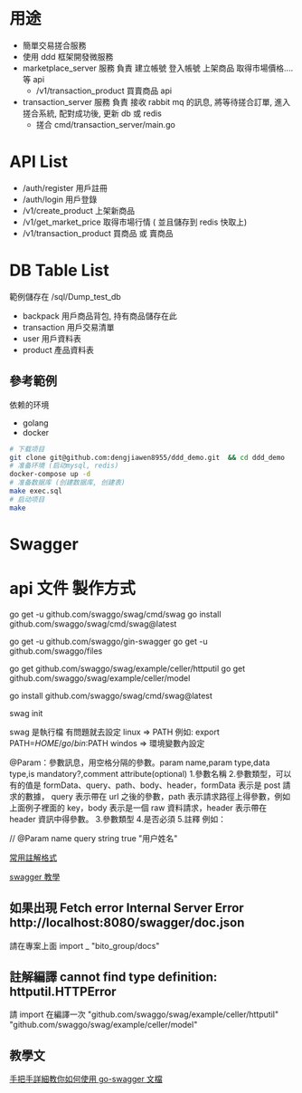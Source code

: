 # 用途

- 簡單交易搓合服務
- 使用 ddd 框架開發微服務
- marketplace_server 服務 負責 建立帳號 登入帳號 上架商品 取得市場價格.... 等 api
  - /v1/transaction_product 買賣商品 api
- transaction_server 服務 負責 接收 rabbit mq 的訊息, 將等待搓合訂單, 進入搓合系統, 配對成功後, 更新 db 或 redis
  - 搓合 cmd/transaction_server/main.go

# API List

- /auth/register 用戶註冊
- /auth/login 用戶登錄
- /v1/create_product 上架新商品
- /v1/get_market_price 取得市場行情 ( 並且儲存到 redis 快取上)
- /v1/transaction_product 買商品 或 賣商品

# DB Table List

範例儲存在 /sql/Dump_test_db

- backpack 用戶商品背包, 持有商品儲存在此
- transaction 用戶交易清單
- user 用戶資料表
- product 產品資料表

## 參考範例

依赖的环境

- golang
- docker

```bash
# 下载项目
git clone git@github.com:dengjiawen8955/ddd_demo.git  && cd ddd_demo
# 准备环境 (启动mysql, redis)
docker-compose up -d
# 准备数据库 (创建数据库, 创建表)
make exec.sql
# 启动项目
make
```

# Swagger

# api 文件 製作方式

go get -u github.com/swaggo/swag/cmd/swag
go install github.com/swaggo/swag/cmd/swag@latest

go get -u github.com/swaggo/gin-swagger
go get -u github.com/swaggo/files

go get github.com/swaggo/swag/example/celler/httputil
go get github.com/swaggo/swag/example/celler/model

go install github.com/swaggo/swag/cmd/swag@latest

swag init

swag 是執行檔 有問題就去設定
linux => PATH 例如: export PATH=$HOME/go/bin:$PATH
windos => 環境變數內設定

@Param：參數訊息，用空格分隔的參數。param name,param type,data type,is mandatory?,comment attribute(optional) 1.參數名稱 2.參數類型，可以有的值是 formData、query、path、body、header，formData 表示是 post 請求的數據， query 表示帶在 url 之後的參數，path 表示請求路徑上得參數，例如上面例子裡面的 key，body 表示是一個 raw 資料請求，header 表示帶在 header 資訊中得參數。 3.參數類型 4.是否必須 5.註釋
例如：

// @Param name query string true "用户姓名"

[常用註解格式]("https://blog.csdn.net/qq_38371367/article/details/123005909")

[swagger 教學]("https://igouist.github.io/post/2021/05/newbie-4-swagger/")

## 如果出現 Fetch error Internal Server Error http://localhost:8080/swagger/doc.json

請在專案上面 import \_ "bito_group/docs"

## 註解編譯 cannot find type definition: httputil.HTTPError

請 import 在編譯一次
"github.com/swaggo/swag/example/celler/httputil"
"github.com/swaggo/swag/example/celler/model"

## 教學文

[手把手詳細教你如何使用 go-swagger 文檔]("https://juejin.cn/post/7126802030944878600")
